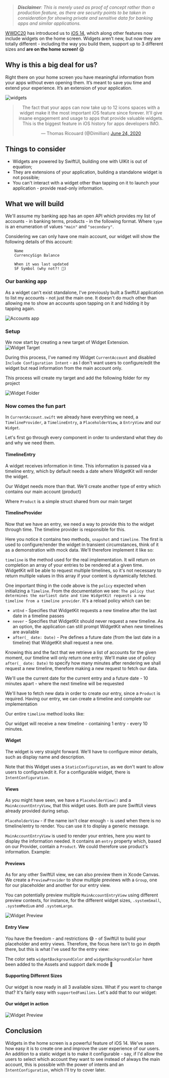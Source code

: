 > ***Disclaimer**: This is merely used as proof of concept rather than a production feature, as there are security points to be taken in consideration for showing private and sensitive data for banking apps and similar applications.*

[WWDC20](https://developer.apple.com/wwdc20/) has introduced us to [iOS 14](https://www.apple.com/ios/ios-14-preview/), which along other features now include widgets on the home screen. Widgets aren’t new, but now they are totally different - including the way you build them, support up to 3 different sizes and **are on the home screen!** 😱

## **Why is this a big deal for us?**

Right there on your home screen you have meaningful information from your apps without even opening them. It’s meant to save you time and extend your experience. It’s an extension of your application.


![widgets](/assets/images/post/3_UxHjauYTAjko.png)


<div align="center">
<blockquote class="twitter-tweet"><p lang="en" dir="ltr">The fact that your apps can now take up to 12 icons spaces with a widget make it the most important iOS feature since forever. It&#39;ll give insane engagement and usage to apps that provide valuable widgets. This is the biggest feature in iOS history for apps developers IMO.</p>&mdash; Thomas Ricouard (@Dimillian) <a href="https://twitter.com/Dimillian/status/1275776420686553089?ref_src=twsrc%5Etfw">June 24, 2020</a></blockquote> <script async src="https://platform.twitter.com/widgets.js" charset="utf-8"></script>
</div>

## **Things to consider**

* Widgets are powered by SwiftUI, building one with UIKit is out of equation;
* They are extensions of your application, building a standalone widget is not possible;
* You can't interact with a widget other than tapping on it to launch your application - provide read-only information.

## **What we will build**

We'll assume my banking app has an open API which provides my list of accounts - in banking terms, products - in the following format. Where `type` is an enumeration of values `"main"` and `"secondary"`.

<script src="https://gist.github.com/arthurpalves/873f10882d710e62d14562ef24963940.js"></script>

Considering we can only have one main account, our widget will show the following details of this account:

```
	Name
	CurrencySign Balance

	When it was last updated
	SF Symbol (why not?! 🙂)
```

### **Our banking app**

As a widget can't exist standalone, I've previously built a SwiftUI application to list my accounts - not just the main one. It doesn't do much other than allowing me to show an accounts upon tapping on it and hidding it by tapping again.

![Accounts app](/assets/images/post/04_ios_widget_app.gif)

### Setup

We now start by creating a new target of Widget Extension.
![Widget Target](/assets/images/post/04_ios_widget_new_target.png)

During this process, I've named my Widget `CurrentAccount` and disabled `Include Configuration Intent` - as I don't want users to configure/edit the widget but read information from the main account only.

This process will create my target and add the following folder for my project

![Widget Folder](/assets/images/post/04_ios_widget_folder.png)

### Now comes the fun part

In `CurrentAccount.swift` we already have everything we need, a `TimelineProvider`, a `TimelineEntry`, a `PlaceholderView`, a `EntryView` and our `Widget`.

Let's first go through every component in order to understand what they do and why we need them.

#### TimelineEntry

<script src="https://gist.github.com/arthurpalves/db94223877075ee8fa79fa90bffa3161.js"></script>

A widget receives information in time. This information is passed via a timeline entry, which by default needs a date where WidgetKit will render the widget.

Our Widget needs more than that. We'll create another type of entry which contains our main account (product)

<script src="https://gist.github.com/arthurpalves/db994081b8ca84d0aa91590b3038529f.js"></script>

Where `Product` is a simple struct shared from our main target

<script src="https://gist.github.com/arthurpalves/29dcb64ef89512baf6d578134db95174.js"></script>

#### TimelineProvider

Now that we have an entry, we need a way to provide this to the widget through time. The timeline provider is responsible for this.

<script src="https://gist.github.com/arthurpalves/1993f908023a6d50a297efc01eed0cb0.js"></script>

Here you notice it contains two methods, `snapshot` and `timeline`. The first is used to configure/render the widget in transient circumstances, think of it as a demonstration with mock data. We'll therefore implement it like so:

<script src="https://gist.github.com/arthurpalves/5e9f912d224cee638eea974c303c0a89.js"></script>

`timeline` is the method used for the real implementation. It will return on completion an array of your entries to be rendered at a given time. WidgetKit will be able to request multiple timelines, so it's not necessary to return multiple values in this array if your content is dynamically fetched.

<script src="https://gist.github.com/arthurpalves/3d4054897532f7148748c802cd41cbe4.js"></script>

One important thing in the code above is the `policy` expected when initializing a `Timeline`. From the documentation we see: `The policy that determines the earliest date and time WidgetKit requests a new timeline from a timeline provider`. It's a reload policy which can be:

* `atEnd` - Specifies that WidgetKit requests a new timeline after the last date in a timeline passes
* `never` - Specifies that WidgetKit should never request a new timeline. As an option, the application can still prompt WidgetKit when new timelines are available
* `after(_ date: Date)` - Pre defines a future date (from the last date in a timeline) that WidgetKit shall request a new one.

Knowing this and the fact that we retrieve a list of accounts for the given moment, our timeline will only return one entry. We'll make use of policy `after(_ date: Date)` to specify how many minutes after rendering we shall request a new timeline, therefore making a new request to fetch our data.

We'll use the current date for the current entry and a future date - 10 minutes apart - where the next timeline will be requested

<script src="https://gist.github.com/arthurpalves/c4d57a1284b28ee47d012174b06c5b80.js"></script>

We'll have to fetch new data in order to create our entry, since a `Product` is required. Having our entry, we can create a timeline and complete our implementation

<script src="https://gist.github.com/arthurpalves/6c244640c2e9def6e6060f76bb235eb0.js"></script>

Our entire `timeline` method looks like:

<script src="https://gist.github.com/arthurpalves/022e2b1d9e18c568cf3b681afc53ae00.js"></script>

Our widget will receive a new timeline - containing 1 entry - every 10 minutes.

#### Widget

The widget is very straight forward. We'll have to configure minor details, such as display name and description.

<script src="https://gist.github.com/arthurpalves/8c1682877a19d4364ee9c0917de03266.js"></script>

Note that this Widget uses a `StaticConfiguration`, as we don't want to allow users to configure/edit it. For a configurable widget, there is `IntentConfiguration`.

#### Views

As you might have seen, we have a `PlaceholderView()` and a `MainAccountEntryView`, that this widget uses. Both are pure SwiftUI views already provided during setup.

<script src="https://gist.github.com/arthurpalves/ef092f999ef088f5745bfc379f29d6fe.js"></script>

`PlaceholderView` - if the name isn't clear enough - is used when there is no timeline/entry to render. You can use it to display a generic message.

`MainAccountEntryView` is used to render your entries, here you want to display the information needed. It contains an `entry` property which, based on our Provider, contain a `Product`. We could therefore use product's information. Example:

<script src="https://gist.github.com/arthurpalves/198d8879002d1c5e677d290766a3fd15.js"></script>

#### Previews

As for any other SwiftUI view, we can also preview them in Xcode Canvas. We create a `PreviewProvider` to show multiple previews with a `Group`, one for our placeholder and another for our entry view.

<script src="https://gist.github.com/arthurpalves/92b90dc8d77e1e6c28b68c58fac8a448.js"></script>

You can potentially preview multiple `MainAccountEntryView` using different preview contexts, for instance, for the different widget sizes, `.systemSmall`, `.systemMedium` and `.systemLarge`.

![Widget Preview](/assets/images/post/04_ios_widget_preview.png)

#### Entry View

You have the freedom - and restrictions 😅 - of SwiftUI to build your placeholder and entry views. Therefore, the focus here isn't to go in depth there, but this is what I've used for the entry view:

<script src="https://gist.github.com/arthurpalves/8e68e9af101b2737516a87655e747fed.js"></script>

The color sets `widgetBackgroundColor` and `widgetBackgroundColor` have been added to the Assets and support dark mode 🌙

#### Supporting Different Sizes

Our widget is now ready in all 3 available sizes. What if you want to change that?
It's fairly easy with `supportedFamilies`. Let's add that to our widget:

<script src="https://gist.github.com/arthurpalves/063658004a8d04e5a7acfc8124fa2d1f.js"></script>


#### Our widget in action

![Widget Preview](/assets/images/post/04_ios_widget_demo.gif)

## Conclusion

Widgets in the home screen is a powerful feature of iOS 14. We've seen how easy it is to create one and improve the user experience of our users. An addition to a static widget is to make it configurable - say, if I'd allow the users to select which account they want to see instead of always the main account, this is possible with the power of intents and an `IntentConfiguration`, which I'll try to cover later.
